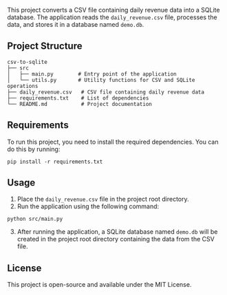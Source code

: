 This project converts a CSV file containing daily revenue data into a SQLite database. The application reads the `daily_revenue.csv` file, processes the data, and stores it in a database named `demo.db`.

## Project Structure

```
csv-to-sqlite
├── src
│   ├── main.py        # Entry point of the application
│   └── utils.py       # Utility functions for CSV and SQLite operations
├── daily_revenue.csv   # CSV file containing daily revenue data
├── requirements.txt    # List of dependencies
└── README.md           # Project documentation
```

## Requirements

To run this project, you need to install the required dependencies. You can do this by running:

```
pip install -r requirements.txt
```

## Usage

1. Place the `daily_revenue.csv` file in the project root directory.
2. Run the application using the following command:

```
python src/main.py
```

3. After running the application, a SQLite database named `demo.db` will be created in the project root directory containing the data from the CSV file.

## License

This project is open-source and available under the MIT License.
